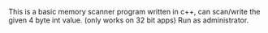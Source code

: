 This is a basic memory scanner program written in c++, can scan/write the given 4 byte int value. (only works on 32 bit apps)
Run as administrator.
